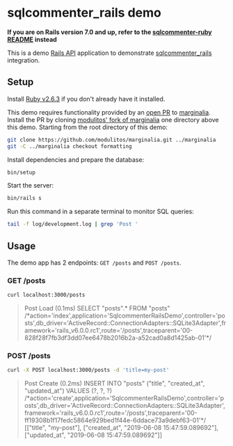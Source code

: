 # sqlcommenter_rails demo

**If you are on Rails version 7.0 and up, refer to the [sqlcommenter-ruby README] instead**

This is a demo [Rails API] application to demonstrate [sqlcommenter_rails] integration.

[Rails API]: https://guides.rubyonrails.org/api_app.html
[sqlcommenter_rails]: https://github.com/open-telemetry/opentelemetry-sqlcommenter/ruby/sqlcommenter-ruby/sqlcommenter_rails
[sqlcommenter-ruby README]: https://github.com/open-telemetry/opentelemetry-sqlcommenter/blob/main/ruby/sqlcommenter-ruby/README.md

## Setup

Install [Ruby v2.6.3](https://www.ruby-lang.org/en/news/2019/04/17/ruby-2-6-3-released/) if you don't already have it installed.

This demo requires functionality provided by an [open PR](https://github.com/basecamp/marginalia/pull/130) to [marginalia](https://github.com/basecamp/marginalia). Install the PR by cloning [modulitos' fork of marginalia](https://github.com/modulitos/marginalia) one directory above this demo. Starting from the root directory of this demo:

```bash
git clone https://github.com/modulitos/marginalia.git ../marginalia
git -C ../marginalia checkout formatting
```

Install dependencies and prepare the database:

```bash
bin/setup
```

Start the server:

```bash
bin/rails s
```

Run this command in a separate terminal to monitor SQL queries:

```bash
tail -f log/development.log | grep 'Post '
```

## Usage

The demo app has 2 endpoints: `GET /posts` and `POST /posts`.

### GET /posts

```bash
curl localhost:3000/posts
```

<blockquote>
Post Load (0.1ms)  SELECT "posts".* FROM "posts" /*action='index',application='SqlcommenterRailsDemo',controller='posts',db_driver='ActiveRecord::ConnectionAdapters::SQLite3Adapter',framework='rails_v6.0.0.rc1',route='/posts',traceparent='00-828f28f7fb3df3dd07ee6478b2016b2a-a52cad0a8d1425ab-01'*/
</blockquote>

### POST /posts

```bash
curl -X POST localhost:3000/posts -d 'title=my-post'
```

<blockquote>
Post Create (0.2ms)  INSERT INTO "posts" ("title", "created_at", "updated_at") VALUES (?, ?, ?) /*action='create',application='SqlcommenterRailsDemo',controller='posts',db_driver='ActiveRecord::ConnectionAdapters::SQLite3Adapter',framework='rails_v6.0.0.rc1',route='/posts',traceparent='00-ff19308b1f17fedc5864e929bed1f44e-6ddace73a9debf63-01'*/  [["title", "my-post"], ["created_at", "2019-06-08 15:47:59.089692"], ["updated_at", "2019-06-08 15:47:59.089692"]]
</blockquote>
